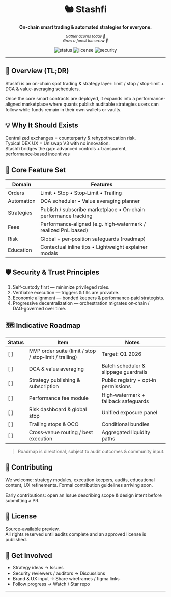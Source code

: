 <div align="center">

<h1>🐿️ Stashfi</h1>
<p><strong>On-chain smart trading & automated strategies for everyone.</strong></p>

<sub><em>Gather acorns today 🌰<br>Grow a forest tomorrow 🌳</em></sub>

<img alt="status" src="https://img.shields.io/badge/status-Build%20in%20Public-orange" />
<img alt="license" src="https://img.shields.io/badge/license-No License-red" />
<img alt="security" src="https://img.shields.io/badge/audit-Not%20Started-red" />

</div>

---

## 🔎 Overview (TL;DR)
Stashfi is an on-chain spot trading & strategy layer: limit / stop / stop-limit + DCA & value-averaging schedulers.

Once the core smart contracts are deployed, it expands into a performance-aligned marketplace where quants publish auditable strategies users can follow while funds remain in their own wallets or vaults.

## 💡 Why It Should Exists
Centralized exchanges = counterparty & rehypothecation risk.<br>
Typical DEX UX = Uniswap V3 with no innovation.<br>
Stashfi bridges the gap: advanced controls + transparent, performance‑based incentives

## 🚀 Core Feature Set
| Domain | Features |
|--------|----------|
| Orders | Limit • Stop • Stop‑Limit • Trailing |
| Automation | DCA scheduler • Value averaging planner |
| Strategies | Publish / subscribe marketplace • On‑chain performance tracking |
| Fees | Performance‑aligned (e.g. high‑watermark / realized PnL based) |
| Risk | Global + per‑position safeguards (roadmap) |
| Education | Contextual inline tips • Lightweight explainer modals |

## 🛡️ Security & Trust Principles
1. Self‑custody first — minimize privileged roles.
2. Verifiable execution — triggers & fills are provable.
3. Economic alignment — bonded keepers & performance‑paid strategists.
4. Progressive decentralization — orchestration migrates on‑chain / DAO‑governed over time.

## 🗺️ Indicative Roadmap
Status | Item | Notes
-------|------|------
[ ] | MVP order suite (limit / stop / stop‑limit / trailing) | Target: Q1 2026
[ ] | DCA & value averaging | Batch scheduler & slippage guardrails
[ ] | Strategy publishing & subscription | Public registry + opt‑in permissions
[ ] | Performance fee module | High‑watermark + fallback safeguards
[ ] | Risk dashboard & global stop | Unified exposure panel
[ ] | Trailing stops & OCO | Conditional bundles
[ ] | Cross‑venue routing / best execution | Aggregated liquidity paths

> Roadmap is directional, subject to audit outcomes & community input.

## 🤝 Contributing
We welcome: strategy modules, execution keepers, audits, educational content, UX refinements. Formal contribution guidelines arriving soon.

Early contributions: open an Issue describing scope & design intent before submitting a PR.

## 📜 License
Source-available preview.<br>
All rights reserved until audits complete and an approved license is published.

## 🌱 Get Involved
- Strategy ideas → Issues
- Security reviewers / auditors → Discussions
- Brand & UX input → Share wireframes / figma links
- Follow progress → Watch / Star repo

---



